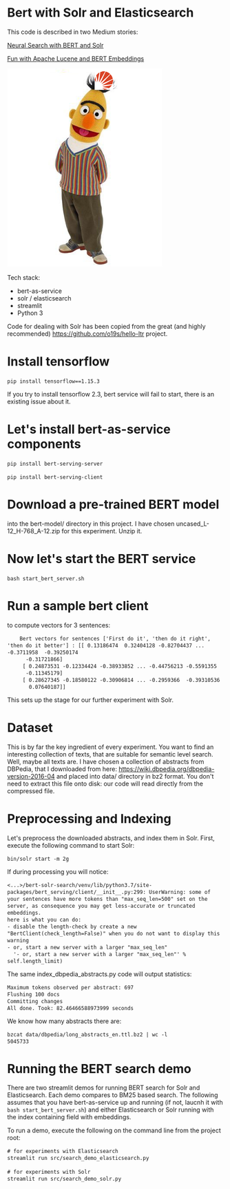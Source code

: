 Bert with Solr and Elasticsearch
===

This code is described in two Medium stories: 

[Neural Search with BERT and Solr](https://medium.com/@dmitry.kan/neural-search-with-bert-and-solr-ea5ead060b28)

[Fun with Apache Lucene and BERT Embeddings](https://medium.com/swlh/fun-with-apache-lucene-and-bert-embeddings-c2c496baa559)

![Bert in Solr hat](img/bert.png)

Tech stack: 
- bert-as-service
- solr / elasticsearch
- streamlit
- Python 3

Code for dealing with Solr has been copied from the great (and highly recommended) https://github.com/o19s/hello-ltr project.

# Install tensorflow

`pip install tensorflow==1.15.3`

If you try to install tensorflow 2.3, bert service will fail to start, there is an existing issue about it.

# Let's install bert-as-service components

`pip install bert-serving-server`

`pip install bert-serving-client`    

# Download a pre-trained BERT model 
into the bert-model/ directory in this project. I have chosen uncased_L-12_H-768_A-12.zip
for this experiment. Unzip it.

# Now let's start the BERT service

`bash start_bert_server.sh`

# Run a sample bert client
 to compute vectors for 3 sentences:

        Bert vectors for sentences ['First do it', 'then do it right', 'then do it better'] : [[ 0.13186474  0.32404128 -0.82704437 ... -0.3711958  -0.39250174
          -0.31721866]
         [ 0.24873531 -0.12334424 -0.38933852 ... -0.44756213 -0.5591355
          -0.11345179]
         [ 0.28627345 -0.18580122 -0.30906814 ... -0.2959366  -0.39310536
           0.07640187]]

This sets up the stage for our further experiment with Solr.

# Dataset
 This is by far the key ingredient of every experiment. You want to find an interesting
collection of texts, that are suitable for semantic level search. Well, maybe all texts are. I have chosen a collection of abstracts from DBPedia,
that I downloaded from here: https://wiki.dbpedia.org/dbpedia-version-2016-04 and placed into data/ directory in bz2 format.
You don't need to extract this file onto disk: our code will read directly from the compressed file.

# Preprocessing and Indexing
Let's preprocess the downloaded abstracts, and index them in Solr. First, execute the following command to start Solr:

    bin/solr start -m 2g
    
If during processing you will notice:

    <...>/bert-solr-search/venv/lib/python3.7/site-packages/bert_serving/client/__init__.py:299: UserWarning: some of your sentences have more tokens than "max_seq_len=500" set on the server, as consequence you may get less-accurate or truncated embeddings.
    here is what you can do:
    - disable the length-check by create a new "BertClient(check_length=False)" when you do not want to display this warning
    - or, start a new server with a larger "max_seq_len"
      '- or, start a new server with a larger "max_seq_len"' % self.length_limit)


The same index_dbpedia_abstracts.py code will output statistics:


    Maximum tokens observed per abstract: 697
    Flushing 100 docs
    Committing changes
    All done. Took: 82.46466588973999 seconds
    
We know how many abstracts there are:    
    
    bzcat data/dbpedia/long_abstracts_en.ttl.bz2 | wc -l
    5045733
    
Running the BERT search demo
===
There are two streamlit demos for running BERT search
for Solr and Elasticsearch. Each demo compares to BM25 based search.
The following assumes that you have bert-as-service up and running (if not, laucnh it with `bash start_bert_server.sh`)
and either Elasticsearch or Solr running with the index containing field with embeddings.

To run a demo, execute the following on the command line from the project root:

    # for experiments with Elasticsearch
    streamlit run src/search_demo_elasticsearch.py

    # for experiments with Solr
    streamlit run src/search_demo_solr.py
